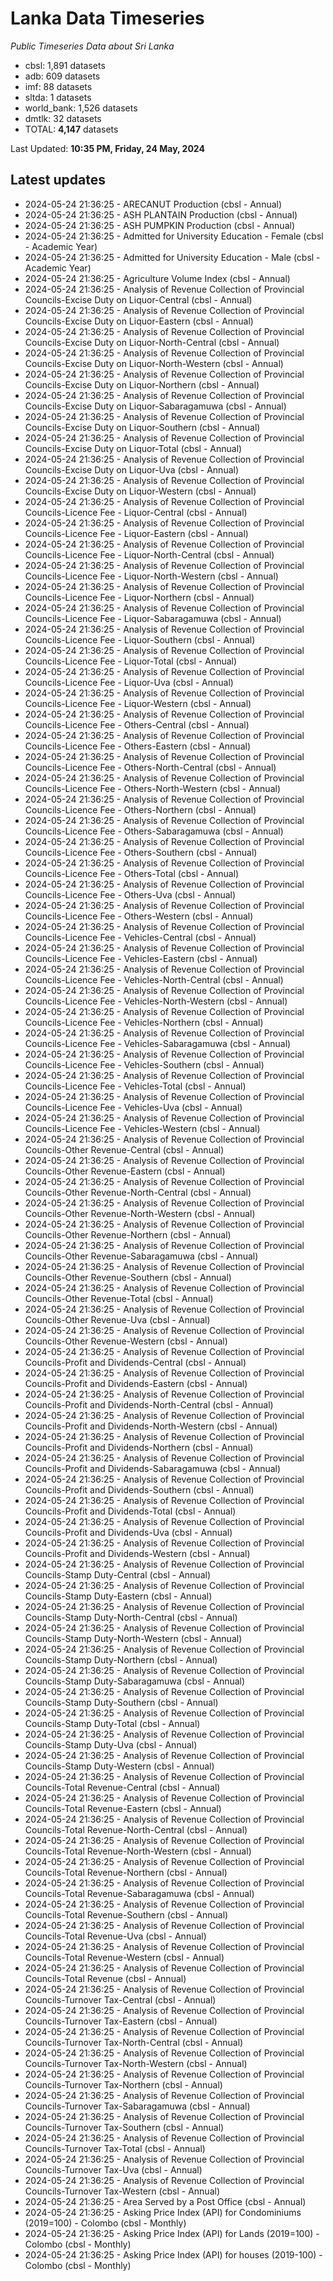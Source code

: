 # Lanka Data Timeseries
*Public Timeseries Data about Sri Lanka*

* cbsl: 1,891 datasets
* adb: 609 datasets
* imf: 88 datasets
* sltda: 1 datasets
* world_bank: 1,526 datasets
* dmtlk: 32 datasets
* TOTAL: **4,147** datasets

Last Updated: **10:35 PM, Friday, 24 May, 2024**

## Latest updates

* 2024-05-24 21:36:25 - ARECANUT Production (cbsl - Annual)
* 2024-05-24 21:36:25 - ASH PLANTAIN Production (cbsl - Annual)
* 2024-05-24 21:36:25 - ASH PUMPKIN Production (cbsl - Annual)
* 2024-05-24 21:36:25 - Admitted for University Education - Female (cbsl - Academic Year)
* 2024-05-24 21:36:25 - Admitted for University Education - Male (cbsl - Academic Year)
* 2024-05-24 21:36:25 - Agriculture Volume Index (cbsl - Annual)
* 2024-05-24 21:36:25 - Analysis of Revenue Collection of Provincial Councils-Excise Duty on Liquor-Central (cbsl - Annual)
* 2024-05-24 21:36:25 - Analysis of Revenue Collection of Provincial Councils-Excise Duty on Liquor-Eastern (cbsl - Annual)
* 2024-05-24 21:36:25 - Analysis of Revenue Collection of Provincial Councils-Excise Duty on Liquor-North-Central (cbsl - Annual)
* 2024-05-24 21:36:25 - Analysis of Revenue Collection of Provincial Councils-Excise Duty on Liquor-North-Western (cbsl - Annual)
* 2024-05-24 21:36:25 - Analysis of Revenue Collection of Provincial Councils-Excise Duty on Liquor-Northern (cbsl - Annual)
* 2024-05-24 21:36:25 - Analysis of Revenue Collection of Provincial Councils-Excise Duty on Liquor-Sabaragamuwa (cbsl - Annual)
* 2024-05-24 21:36:25 - Analysis of Revenue Collection of Provincial Councils-Excise Duty on Liquor-Southern (cbsl - Annual)
* 2024-05-24 21:36:25 - Analysis of Revenue Collection of Provincial Councils-Excise Duty on Liquor-Total (cbsl - Annual)
* 2024-05-24 21:36:25 - Analysis of Revenue Collection of Provincial Councils-Excise Duty on Liquor-Uva (cbsl - Annual)
* 2024-05-24 21:36:25 - Analysis of Revenue Collection of Provincial Councils-Excise Duty on Liquor-Western (cbsl - Annual)
* 2024-05-24 21:36:25 - Analysis of Revenue Collection of Provincial Councils-Licence Fee - Liquor-Central (cbsl - Annual)
* 2024-05-24 21:36:25 - Analysis of Revenue Collection of Provincial Councils-Licence Fee - Liquor-Eastern (cbsl - Annual)
* 2024-05-24 21:36:25 - Analysis of Revenue Collection of Provincial Councils-Licence Fee - Liquor-North-Central (cbsl - Annual)
* 2024-05-24 21:36:25 - Analysis of Revenue Collection of Provincial Councils-Licence Fee - Liquor-North-Western (cbsl - Annual)
* 2024-05-24 21:36:25 - Analysis of Revenue Collection of Provincial Councils-Licence Fee - Liquor-Northern (cbsl - Annual)
* 2024-05-24 21:36:25 - Analysis of Revenue Collection of Provincial Councils-Licence Fee - Liquor-Sabaragamuwa (cbsl - Annual)
* 2024-05-24 21:36:25 - Analysis of Revenue Collection of Provincial Councils-Licence Fee - Liquor-Southern (cbsl - Annual)
* 2024-05-24 21:36:25 - Analysis of Revenue Collection of Provincial Councils-Licence Fee - Liquor-Total (cbsl - Annual)
* 2024-05-24 21:36:25 - Analysis of Revenue Collection of Provincial Councils-Licence Fee - Liquor-Uva (cbsl - Annual)
* 2024-05-24 21:36:25 - Analysis of Revenue Collection of Provincial Councils-Licence Fee - Liquor-Western (cbsl - Annual)
* 2024-05-24 21:36:25 - Analysis of Revenue Collection of Provincial Councils-Licence Fee - Others-Central (cbsl - Annual)
* 2024-05-24 21:36:25 - Analysis of Revenue Collection of Provincial Councils-Licence Fee - Others-Eastern (cbsl - Annual)
* 2024-05-24 21:36:25 - Analysis of Revenue Collection of Provincial Councils-Licence Fee - Others-North-Central (cbsl - Annual)
* 2024-05-24 21:36:25 - Analysis of Revenue Collection of Provincial Councils-Licence Fee - Others-North-Western (cbsl - Annual)
* 2024-05-24 21:36:25 - Analysis of Revenue Collection of Provincial Councils-Licence Fee - Others-Northern (cbsl - Annual)
* 2024-05-24 21:36:25 - Analysis of Revenue Collection of Provincial Councils-Licence Fee - Others-Sabaragamuwa (cbsl - Annual)
* 2024-05-24 21:36:25 - Analysis of Revenue Collection of Provincial Councils-Licence Fee - Others-Southern (cbsl - Annual)
* 2024-05-24 21:36:25 - Analysis of Revenue Collection of Provincial Councils-Licence Fee - Others-Total (cbsl - Annual)
* 2024-05-24 21:36:25 - Analysis of Revenue Collection of Provincial Councils-Licence Fee - Others-Uva (cbsl - Annual)
* 2024-05-24 21:36:25 - Analysis of Revenue Collection of Provincial Councils-Licence Fee - Others-Western (cbsl - Annual)
* 2024-05-24 21:36:25 - Analysis of Revenue Collection of Provincial Councils-Licence Fee - Vehicles-Central (cbsl - Annual)
* 2024-05-24 21:36:25 - Analysis of Revenue Collection of Provincial Councils-Licence Fee - Vehicles-Eastern (cbsl - Annual)
* 2024-05-24 21:36:25 - Analysis of Revenue Collection of Provincial Councils-Licence Fee - Vehicles-North-Central (cbsl - Annual)
* 2024-05-24 21:36:25 - Analysis of Revenue Collection of Provincial Councils-Licence Fee - Vehicles-North-Western (cbsl - Annual)
* 2024-05-24 21:36:25 - Analysis of Revenue Collection of Provincial Councils-Licence Fee - Vehicles-Northern (cbsl - Annual)
* 2024-05-24 21:36:25 - Analysis of Revenue Collection of Provincial Councils-Licence Fee - Vehicles-Sabaragamuwa (cbsl - Annual)
* 2024-05-24 21:36:25 - Analysis of Revenue Collection of Provincial Councils-Licence Fee - Vehicles-Southern (cbsl - Annual)
* 2024-05-24 21:36:25 - Analysis of Revenue Collection of Provincial Councils-Licence Fee - Vehicles-Total (cbsl - Annual)
* 2024-05-24 21:36:25 - Analysis of Revenue Collection of Provincial Councils-Licence Fee - Vehicles-Uva (cbsl - Annual)
* 2024-05-24 21:36:25 - Analysis of Revenue Collection of Provincial Councils-Licence Fee - Vehicles-Western (cbsl - Annual)
* 2024-05-24 21:36:25 - Analysis of Revenue Collection of Provincial Councils-Other Revenue-Central (cbsl - Annual)
* 2024-05-24 21:36:25 - Analysis of Revenue Collection of Provincial Councils-Other Revenue-Eastern (cbsl - Annual)
* 2024-05-24 21:36:25 - Analysis of Revenue Collection of Provincial Councils-Other Revenue-North-Central (cbsl - Annual)
* 2024-05-24 21:36:25 - Analysis of Revenue Collection of Provincial Councils-Other Revenue-North-Western (cbsl - Annual)
* 2024-05-24 21:36:25 - Analysis of Revenue Collection of Provincial Councils-Other Revenue-Northern (cbsl - Annual)
* 2024-05-24 21:36:25 - Analysis of Revenue Collection of Provincial Councils-Other Revenue-Sabaragamuwa (cbsl - Annual)
* 2024-05-24 21:36:25 - Analysis of Revenue Collection of Provincial Councils-Other Revenue-Southern (cbsl - Annual)
* 2024-05-24 21:36:25 - Analysis of Revenue Collection of Provincial Councils-Other Revenue-Total (cbsl - Annual)
* 2024-05-24 21:36:25 - Analysis of Revenue Collection of Provincial Councils-Other Revenue-Uva (cbsl - Annual)
* 2024-05-24 21:36:25 - Analysis of Revenue Collection of Provincial Councils-Other Revenue-Western (cbsl - Annual)
* 2024-05-24 21:36:25 - Analysis of Revenue Collection of Provincial Councils-Profit and Dividends-Central (cbsl - Annual)
* 2024-05-24 21:36:25 - Analysis of Revenue Collection of Provincial Councils-Profit and Dividends-Eastern (cbsl - Annual)
* 2024-05-24 21:36:25 - Analysis of Revenue Collection of Provincial Councils-Profit and Dividends-North-Central (cbsl - Annual)
* 2024-05-24 21:36:25 - Analysis of Revenue Collection of Provincial Councils-Profit and Dividends-North-Western (cbsl - Annual)
* 2024-05-24 21:36:25 - Analysis of Revenue Collection of Provincial Councils-Profit and Dividends-Northern (cbsl - Annual)
* 2024-05-24 21:36:25 - Analysis of Revenue Collection of Provincial Councils-Profit and Dividends-Sabaragamuwa (cbsl - Annual)
* 2024-05-24 21:36:25 - Analysis of Revenue Collection of Provincial Councils-Profit and Dividends-Southern (cbsl - Annual)
* 2024-05-24 21:36:25 - Analysis of Revenue Collection of Provincial Councils-Profit and Dividends-Total (cbsl - Annual)
* 2024-05-24 21:36:25 - Analysis of Revenue Collection of Provincial Councils-Profit and Dividends-Uva (cbsl - Annual)
* 2024-05-24 21:36:25 - Analysis of Revenue Collection of Provincial Councils-Profit and Dividends-Western (cbsl - Annual)
* 2024-05-24 21:36:25 - Analysis of Revenue Collection of Provincial Councils-Stamp Duty-Central (cbsl - Annual)
* 2024-05-24 21:36:25 - Analysis of Revenue Collection of Provincial Councils-Stamp Duty-Eastern (cbsl - Annual)
* 2024-05-24 21:36:25 - Analysis of Revenue Collection of Provincial Councils-Stamp Duty-North-Central (cbsl - Annual)
* 2024-05-24 21:36:25 - Analysis of Revenue Collection of Provincial Councils-Stamp Duty-North-Western (cbsl - Annual)
* 2024-05-24 21:36:25 - Analysis of Revenue Collection of Provincial Councils-Stamp Duty-Northern (cbsl - Annual)
* 2024-05-24 21:36:25 - Analysis of Revenue Collection of Provincial Councils-Stamp Duty-Sabaragamuwa (cbsl - Annual)
* 2024-05-24 21:36:25 - Analysis of Revenue Collection of Provincial Councils-Stamp Duty-Southern (cbsl - Annual)
* 2024-05-24 21:36:25 - Analysis of Revenue Collection of Provincial Councils-Stamp Duty-Total (cbsl - Annual)
* 2024-05-24 21:36:25 - Analysis of Revenue Collection of Provincial Councils-Stamp Duty-Uva (cbsl - Annual)
* 2024-05-24 21:36:25 - Analysis of Revenue Collection of Provincial Councils-Stamp Duty-Western (cbsl - Annual)
* 2024-05-24 21:36:25 - Analysis of Revenue Collection of Provincial Councils-Total Revenue-Central (cbsl - Annual)
* 2024-05-24 21:36:25 - Analysis of Revenue Collection of Provincial Councils-Total Revenue-Eastern (cbsl - Annual)
* 2024-05-24 21:36:25 - Analysis of Revenue Collection of Provincial Councils-Total Revenue-North-Central (cbsl - Annual)
* 2024-05-24 21:36:25 - Analysis of Revenue Collection of Provincial Councils-Total Revenue-North-Western (cbsl - Annual)
* 2024-05-24 21:36:25 - Analysis of Revenue Collection of Provincial Councils-Total Revenue-Northern (cbsl - Annual)
* 2024-05-24 21:36:25 - Analysis of Revenue Collection of Provincial Councils-Total Revenue-Sabaragamuwa (cbsl - Annual)
* 2024-05-24 21:36:25 - Analysis of Revenue Collection of Provincial Councils-Total Revenue-Southern (cbsl - Annual)
* 2024-05-24 21:36:25 - Analysis of Revenue Collection of Provincial Councils-Total Revenue-Uva (cbsl - Annual)
* 2024-05-24 21:36:25 - Analysis of Revenue Collection of Provincial Councils-Total Revenue-Western (cbsl - Annual)
* 2024-05-24 21:36:25 - Analysis of Revenue Collection of Provincial Councils-Total Revenue (cbsl - Annual)
* 2024-05-24 21:36:25 - Analysis of Revenue Collection of Provincial Councils-Turnover Tax-Central (cbsl - Annual)
* 2024-05-24 21:36:25 - Analysis of Revenue Collection of Provincial Councils-Turnover Tax-Eastern (cbsl - Annual)
* 2024-05-24 21:36:25 - Analysis of Revenue Collection of Provincial Councils-Turnover Tax-North-Central (cbsl - Annual)
* 2024-05-24 21:36:25 - Analysis of Revenue Collection of Provincial Councils-Turnover Tax-North-Western (cbsl - Annual)
* 2024-05-24 21:36:25 - Analysis of Revenue Collection of Provincial Councils-Turnover Tax-Northern (cbsl - Annual)
* 2024-05-24 21:36:25 - Analysis of Revenue Collection of Provincial Councils-Turnover Tax-Sabaragamuwa (cbsl - Annual)
* 2024-05-24 21:36:25 - Analysis of Revenue Collection of Provincial Councils-Turnover Tax-Southern (cbsl - Annual)
* 2024-05-24 21:36:25 - Analysis of Revenue Collection of Provincial Councils-Turnover Tax-Total (cbsl - Annual)
* 2024-05-24 21:36:25 - Analysis of Revenue Collection of Provincial Councils-Turnover Tax-Uva (cbsl - Annual)
* 2024-05-24 21:36:25 - Analysis of Revenue Collection of Provincial Councils-Turnover Tax-Western (cbsl - Annual)
* 2024-05-24 21:36:25 - Area Served by a Post Office (cbsl - Annual)
* 2024-05-24 21:36:25 - Asking Price Index (API) for Condominiums (2019=100) - Colombo (cbsl - Monthly)
* 2024-05-24 21:36:25 - Asking Price Index (API) for Lands (2019=100) - Colombo (cbsl - Monthly)
* 2024-05-24 21:36:25 - Asking Price Index (API) for houses (2019-100) - Colombo (cbsl - Monthly)
